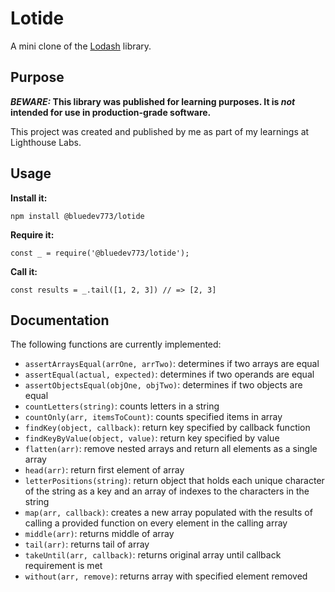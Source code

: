 # Lotide

A mini clone of the [Lodash](https://lodash.com) library.

## Purpose

**_BEWARE:_ This library was published for learning purposes. It is _not_ intended for use in production-grade software.**

This project was created and published by me as part of my learnings at Lighthouse Labs. 

## Usage

**Install it:**

`npm install @bluedev773/lotide`

**Require it:**

`const _ = require('@bluedev773/lotide');`

**Call it:**

`const results = _.tail([1, 2, 3]) // => [2, 3]`

## Documentation

The following functions are currently implemented:

* `assertArraysEqual(arrOne, arrTwo)`: determines if two arrays are equal
* `assertEqual(actual, expected)`: determines if two operands are equal
* `assertObjectsEqual(objOne, objTwo)`: determines if two objects are equal
* `countLetters(string)`: counts letters in a string
* `countOnly(arr, itemsToCount)`: counts specified items in array
* `findKey(object, callback)`: return key specified by callback function
* `findKeyByValue(object, value)`: return key specified by value 
* `flatten(arr)`: remove nested arrays and return all elements as a single array
* `head(arr)`: return first element of array
* `letterPositions(string)`: return object that holds each unique character of the string as a key and an array of indexes to the characters in the string
* `map(arr, callback)`: creates a new array populated with the results of calling a provided function on every element in the calling array
* `middle(arr)`: returns middle of array
* `tail(arr)`: returns tail of array
* `takeUntil(arr, callback)`: returns original array until callback requirement is met
* `without(arr, remove)`: returns array with specified element removed

